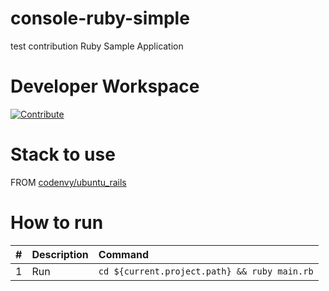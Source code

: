 # console-ruby-simple
test contribution
Ruby Sample Application

# Developer Workspace
[![Contribute](http://beta.codenvy.com/factory/resources/codenvy-contribute.svg)](http://beta.codenvy.com/f?id=tv9l8ybs6hx0l0mz)

# Stack to use

FROM [codenvy/ubuntu_rails](https://hub.docker.com/r/codenvy/ubuntu_rails/)

# How to run

| #       | Description           | Command  |
| :------------- |:-------------| :-----|
| 1      | Run | `cd ${current.project.path} && ruby main.rb` |